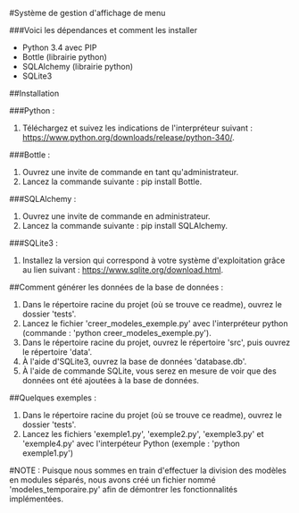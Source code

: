 
#Système de gestion d'affichage de menu



###Voici les dépendances et comment les installer

- Python 3.4 avec PIP
- Bottle (librairie python)
- SQLAlchemy (librairie python)
- SQLite3

##Installation

###Python : 
1. Téléchargez et suivez les indications de l'interpréteur suivant : 
https://www.python.org/downloads/release/python-340/.

###Bottle :
1. Ouvrez une invite de commande en tant qu'administrateur.
2. Lancez la commande suivante : pip install Bottle.

###SQLAlchemy :
1. Ouvrez une invite de commande en administrateur.
2. Lancez la commande suivante : pip install SQLAlchemy.

###SQLite3 :
1. Installez la version qui correspond à votre système d'exploitation grâce au lien suivant : https://www.sqlite.org/download.html.

##Comment générer les données de la base de données :

1. Dans le répertoire racine du projet (où se trouve ce readme), ouvrez le dossier 'tests'.
2. Lancez le fichier 'creer_modeles_exemple.py' avec l'interpréteur python (commande : 'python creer_modeles_exemple.py').
3. Dans le répertoire racine du projet, ouvrez le répertoire 'src', puis ouvrez le répertoire 'data'.
4. À l'aide d'SQLite3, ouvrez la base de données 'database.db'.
5. À l'aide de commande SQLite, vous serez en mesure de voir que des données ont été ajoutées à la base de données.

##Quelques exemples : 
1. Dans le répertoire racine du projet (où se trouve ce readme), ouvrez le dossier 'tests'.
2. Lancez les fichiers 'exemple1.py', 'exemple2.py', 'exemple3.py' et 'exemple4.py' avec l'interpéteur Python (exemple : 'python exemple1.py')

#NOTE : 
Puisque nous sommes en train d'effectuer la division des modèles en modules séparés, nous avons créé un fichier nommé 'modeles_temporaire.py' afin de démontrer les fonctionnalités implémentées.